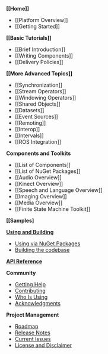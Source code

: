 **[[Home]]**
* [[Platform Overview]]
* [[Getting Started]]

**[[Basic Tutorials]]**
* [[Brief Introduction]]
* [[Writing Components]]
* [[Delivery Policies]]

**[[More Advanced Topics]]**
* [[Synchronization]]
* [[Stream Operators]]
* [[Windowing Operators]]
* [[Shared Objects]]
* [[Datasets]]
* [[Event Sources]]
* [[Remoting]]
* [[Interop]]
* [[Intervals]]
* [[ROS Integration]]

**Components and Toolkits**
* [[List of Components]]
* [[List of NuGet Packages]]
* [[Audio Overview]]
* [[Kinect Overview]]
* [[Speech and Language Overview]]
* [[Imaging Overview]]
* [[Media Overview]]
* [[Finite State Machine Toolkit]]

**[[Samples]**

[**Using and Building**](Using.Index)
* [Using via NuGet Packages](Using.WithNuget)
* [Building the codebase](Using.BuildingPsi)

[**API Reference**](https://microsoft.github.io/psi/api/classes.html)

**Community**
* [Getting Help](Community.GettingHelp)
* [Contributing](Community.Contributing)
* [Who Is Using](Community.WhoIsUsing)
* [Acknowledgments](Community.Acknowledgements)

**Project Management**
* [Roadmap](Project.Roadmap)
* [Release Notes](Project.ReleaseNotes)
* [Current Issues](https://github.com/Microsoft/psi/issues)
* [License and Disclaimer](Project.LicenseAndDisclaimer)

